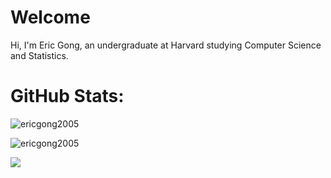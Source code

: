 # Welcome
Hi, I'm Eric Gong, an undergraduate at Harvard studying Computer Science and Statistics.

# GitHub Stats:

<p><img align="center" src="https://github-readme-stats.vercel.app/api/top-langs?username=ericgong2005&show_icons=true&locale=en&layout=compact" alt="ericgong2005" /></p>

<p><img align="center" src="https://github-readme-streak-stats.herokuapp.com/?user=ericgong2005&" alt="ericgong2005" /></p>

[![](https://visitcount.itsvg.in/api?id=@ericgong2005&icon=0&color=6)](https://visitcount.itsvg.in)